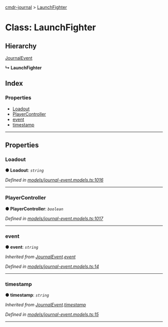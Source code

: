 [cmdr-journal](../README.md) > [LaunchFighter](../classes/launchfighter.md)



# Class: LaunchFighter

## Hierarchy


 [JournalEvent](journalevent.md)

**↳ LaunchFighter**







## Index

### Properties

* [Loadout](launchfighter.md#loadout)
* [PlayerController](launchfighter.md#playercontroller)
* [event](launchfighter.md#event)
* [timestamp](launchfighter.md#timestamp)



---
## Properties
<a id="loadout"></a>

###  Loadout

**●  Loadout**:  *`string`* 

*Defined in [models/journal-event.models.ts:1016](https://github.com/chrisbruford/cmdr-journal/blob/0588b1f/src/models/journal-event.models.ts#L1016)*





___

<a id="playercontroller"></a>

###  PlayerController

**●  PlayerController**:  *`boolean`* 

*Defined in [models/journal-event.models.ts:1017](https://github.com/chrisbruford/cmdr-journal/blob/0588b1f/src/models/journal-event.models.ts#L1017)*





___

<a id="event"></a>

###  event

**●  event**:  *`string`* 

*Inherited from [JournalEvent](journalevent.md).[event](journalevent.md#event)*

*Defined in [models/journal-event.models.ts:14](https://github.com/chrisbruford/cmdr-journal/blob/0588b1f/src/models/journal-event.models.ts#L14)*





___

<a id="timestamp"></a>

###  timestamp

**●  timestamp**:  *`string`* 

*Inherited from [JournalEvent](journalevent.md).[timestamp](journalevent.md#timestamp)*

*Defined in [models/journal-event.models.ts:15](https://github.com/chrisbruford/cmdr-journal/blob/0588b1f/src/models/journal-event.models.ts#L15)*





___


